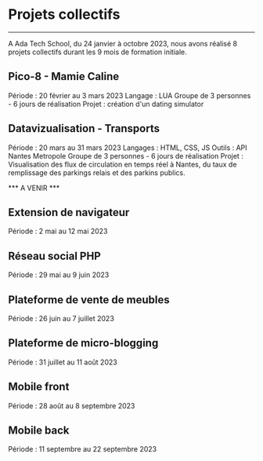 # Projets collectifs
***
A Ada Tech School, du 24 janvier à octobre 2023, nous avons réalisé 8 projets collectifs durant les 9 mois de formation initiale.

## Pico-8 - Mamie Caline
Période : 20 février au 3 mars 2023
Langage : LUA
Groupe de 3 personnes - 6 jours de réalisation
Projet : création d'un dating simulator 

## Datavizualisation - Transports
Période : 20 mars au 31 mars 2023
Langages : HTML, CSS, JS
Outils : API Nantes Metropole
Groupe de 3 personnes - 6 jours de réalisation
Projet : Visualisation des flux de circulation en temps réel à Nantes, du taux de remplissage des parkings relais et des parkins publics.

*** A VENIR ***

## Extension de navigateur
Période : 2 mai au 12 mai 2023

## Réseau social PHP
Période : 29 mai au 9 juin 2023

## Plateforme de vente de meubles
Période : 26 juin au 7 juillet 2023

## Plateforme de micro-blogging
Période : 31 juillet au 11 août 2023

## Mobile front
Période : 28 août au 8 septembre 2023

## Mobile back
Période : 11 septembre au 22 septembre 2023